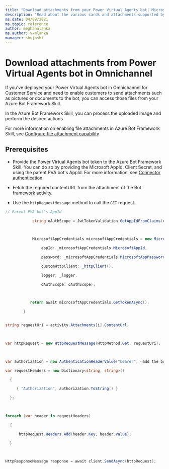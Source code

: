 ```yaml
---
title: "Download attachments from your Power Virtual Agents bot| Microsoft Docs"
description: "Read about the various cards and attachments supported by various channels."
ms.date: 04/09/2021
ms.topic: reference
author: meghanalanka
ms.author: v-mlanka
manager: shujoshi
---
```


# Download attachments from Power Virtual Agents bot in Omnichannel

If you've deployed your Power Virtual Agents bot in Omnichannel for Customer Service and need to enable customers to send attachments such as pictures or documents to the bot, you can access those files from your Azure Bot Framework Skill. 

In the Azure Bot Framework Skill, you can process the uploaded image and perform the desired actions. 

For more information on enabling file attachments in Azure Bot Framework Skill, see [Configure file attachment capability](configure-file-attachment.md)

## Prerequisites

- Provide the Power Virtual Agents bot token to the Azure Bot Framework Skill. You can do so by providing the Microsoft AppId, Client Secret, and using the parent PVA bot's AppId. For more information, see [Connector authentication](https://docs.microsoft.com/azure/bot-service/rest-api/bot-framework-rest-connector-authentication?view=azure-bot-service-4.0).

- Fetch the required contentURL from the attachment of the Bot framework activity.

- Use the `httpRequestMessage` method to call the `GET` request.

``` csharp
// Parent PVA bot's AppId 

            string oAuthScope = JwtTokenValidation.GetAppIdFromClaims(claimsIdentity.Claims); 

 

            MicrosoftAppCredentials microsoftAppCredentials = new MicrosoftAppCredentials( 

                appId: _microsoftAppCredentials.MicrosoftAppId, 

                password: _microsoftAppCredentials.MicrosoftAppPassword, 

                customHttpClient: _httpClient(), 

                logger: _logger, 

                oAuthScope: oAuthScope); 

 

           return await microsoftAppCredentials.GetTokenAsync(); 

        } 

```

``` csharp

string requestUri = activity.Attachments[i].ContentUrl; 

 

var httpRequest = new HttpRequestMessage(HttpMethod.Get, requestUri); 

  

var authorization = new AuthenticationHeaderValue("bearer", <add the botToken here>); 

var requestHeaders = new Dictionary<string, string>() 

  { 

     { "Authorization", authorization.ToString() } 

  }; 

 

foreach (var header in requestHeaders) 

  { 

      httpRequest.Headers.Add(header.Key, header.Value); 

  } 

 

HttpResponseMessage response = await client.SendAsync(httpRequest); 

```


 
